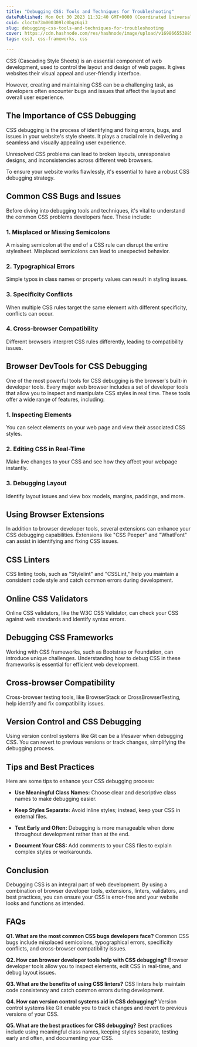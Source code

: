 ```yaml
---
title: "Debugging CSS: Tools and Techniques for Troubleshooting"
datePublished: Mon Oct 30 2023 11:32:40 GMT+0000 (Coordinated Universal Time)
cuid: cloctm73m000309lc0bgz6qi3
slug: debugging-css-tools-and-techniques-for-troubleshooting
cover: https://cdn.hashnode.com/res/hashnode/image/upload/v1698665538857/2a7fcde5-fe18-4555-a48a-ee40bb9a8ca5.jpeg
tags: css3, css-frameworks, css

---
```


CSS (Cascading Style Sheets) is an essential component of web development, used to control the layout and design of web pages. It gives websites their visual appeal and user-friendly interface.

However, creating and maintaining CSS can be a challenging task, as developers often encounter bugs and issues that affect the layout and overall user experience.

## The Importance of CSS Debugging

CSS debugging is the process of identifying and fixing errors, bugs, and issues in your website's style sheets. It plays a crucial role in delivering a seamless and visually appealing user experience.

Unresolved CSS problems can lead to broken layouts, unresponsive designs, and inconsistencies across different web browsers.

To ensure your website works flawlessly, it's essential to have a robust CSS debugging strategy.

## Common CSS Bugs and Issues

Before diving into debugging tools and techniques, it's vital to understand the common CSS problems developers face. These include:

### 1\. Misplaced or Missing Semicolons

A missing semicolon at the end of a CSS rule can disrupt the entire stylesheet. Misplaced semicolons can lead to unexpected behavior.

### 2\. Typographical Errors

Simple typos in class names or property values can result in styling issues.

### 3\. Specificity Conflicts

When multiple CSS rules target the same element with different specificity, conflicts can occur.

### 4\. Cross-browser Compatibility

Different browsers interpret CSS rules differently, leading to compatibility issues.

## Browser DevTools for CSS Debugging

One of the most powerful tools for CSS debugging is the browser's built-in developer tools. Every major web browser includes a set of developer tools that allow you to inspect and manipulate CSS styles in real time. These tools offer a wide range of features, including:

### 1\. Inspecting Elements

You can select elements on your web page and view their associated CSS styles.

### 2\. Editing CSS in Real-Time

Make live changes to your CSS and see how they affect your webpage instantly.

### 3\. Debugging Layout

Identify layout issues and view box models, margins, paddings, and more.

## Using Browser Extensions

In addition to browser developer tools, several extensions can enhance your CSS debugging capabilities. Extensions like "CSS Peeper" and "WhatFont" can assist in identifying and fixing CSS issues.

## CSS Linters

CSS linting tools, such as "Stylelint" and "CSSLint," help you maintain a consistent code style and catch common errors during development.

## Online CSS Validators

Online CSS validators, like the W3C CSS Validator, can check your CSS against web standards and identify syntax errors.

## Debugging CSS Frameworks

Working with CSS frameworks, such as Bootstrap or Foundation, can introduce unique challenges. Understanding how to debug CSS in these frameworks is essential for efficient web development.

## Cross-browser Compatibility

Cross-browser testing tools, like BrowserStack or CrossBrowserTesting, help identify and fix compatibility issues.

## Version Control and CSS Debugging

Using version control systems like Git can be a lifesaver when debugging CSS. You can revert to previous versions or track changes, simplifying the debugging process.

## Tips and Best Practices

Here are some tips to enhance your CSS debugging process:

* **Use Meaningful Class Names:** Choose clear and descriptive class names to make debugging easier.
    
* **Keep Styles Separate:** Avoid inline styles; instead, keep your CSS in external files.
    
* **Test Early and Often:** Debugging is more manageable when done throughout development rather than at the end.
    
* **Document Your CSS:** Add comments to your CSS files to explain complex styles or workarounds.
    

## Conclusion

Debugging CSS is an integral part of web development. By using a combination of browser developer tools, extensions, linters, validators, and best practices, you can ensure your CSS is error-free and your website looks and functions as intended.

## FAQs

**Q1. What are the most common CSS bugs developers face?** Common CSS bugs include misplaced semicolons, typographical errors, specificity conflicts, and cross-browser compatibility issues.

**Q2. How can browser developer tools help with CSS debugging?** Browser developer tools allow you to inspect elements, edit CSS in real-time, and debug layout issues.

**Q3. What are the benefits of using CSS linters?** CSS linters help maintain code consistency and catch common errors during development.

**Q4. How can version control systems aid in CSS debugging?** Version control systems like Git enable you to track changes and revert to previous versions of your CSS.

**Q5. What are the best practices for CSS debugging?** Best practices include using meaningful class names, keeping styles separate, testing early and often, and documenting your CSS.
